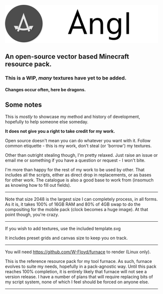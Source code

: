 ![Logo](https://github.com/W-Floyd/Angl-Resource-Pack/raw/master/logo.png)
## An open-source vector based Minecraft resource pack.
### This is a WIP, *many* textures have yet to be added.
#### Changes occur often, here be dragons.

## Some notes

This is *mostly* to showcase my method and history of development, hopefully to help someone else someday.  

**It does not give you a right to take credit for my work.**

Open source doesn't mean you can do whatever you want with it. Follow common etiquette - this is my work, don't steal (or 'borrow') my textures.  

Other than outright stealing though, I'm pretty relaxed. Just raise an issue or email me or something if you have a question or request - I won't bite.  

I'm more than happy for the rest of my work to be used by other. That includes all the scripts, either as direct drop in replacements, or as bases for other work. The catalogue is also a good base to work from (insomuch as knowing how to fill out fields).

***

Note that size 2048 is the largest size I can completely process, in all forms. As it is, it takes 100% of 16GB RAM and 80% of 4GB swap to do the compositing for the mobile pack (clock becomes a huge image). At that point though, you're crazy.

***

If you wish to add textures, use the included template.svg  

It includes preset grids and canvas size to keep you on track.

***

You will need https://github.com/W-Floyd/furnace to render (Linux only).  

This is the reference resource pack for my tool furnace. As such, furnace evolves to suite my needs, hopefully in a pack-agnostic way. Until this pack reaches 100% completion, it is entirely likely that furnace will not see a version release. I have a number of plans that will require replacing bits of my script system, none of which I feel should be forced on anyone else.

***
